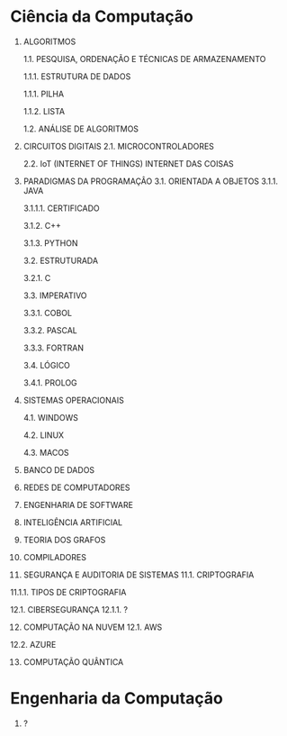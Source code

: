 # Ciência da Computação

1. ALGORITMOS

   1.1. PESQUISA, ORDENAÇÃO E TÉCNICAS DE ARMAZENAMENTO

     1.1.1. ESTRUTURA DE DADOS

      1.1.1. PILHA

      1.1.2. LISTA


   1.2. ANÁLISE DE ALGORITMOS

2. CIRCUITOS DIGITAIS
   2.1. MICROCONTROLADORES

   2.2. IoT (INTERNET OF THINGS) INTERNET DAS COISAS

3. PARADIGMAS DA PROGRAMAÇÂO
   3.1. ORIENTADA A OBJETOS
   3.1.1. JAVA

   3.1.1.1. CERTIFICADO

   3.1.2. C++

   3.1.3. PYTHON

   3.2. ESTRUTURADA

   3.2.1. C

   3.3. IMPERATIVO

   3.3.1. COBOL

   3.3.2. PASCAL

   3.3.3. FORTRAN

   3.4. LÓGICO

   3.4.1. PROLOG


4. SISTEMAS OPERACIONAIS

   4.1. WINDOWS

   4.2. LINUX

   4.3. MACOS

5. BANCO DE DADOS

6. REDES DE COMPUTADORES

7. ENGENHARIA DE SOFTWARE

8. INTELIGÊNCIA ARTIFICIAL

9. TEORIA DOS GRAFOS

10. COMPILADORES

11. SEGURANÇA E AUDITORIA DE SISTEMAS
   11.1. CRIPTOGRAFIA

   11.1.1. TIPOS DE CRIPTOGRAFIA

12.1. CIBERSEGURANÇA
    12.1.1. ?

12. COMPUTAÇÃO NA NUVEM
   12.1. AWS

   12.2. AZURE

13. COMPUTAÇÃO QUÂNTICA


# Engenharia da Computação

1. ?
